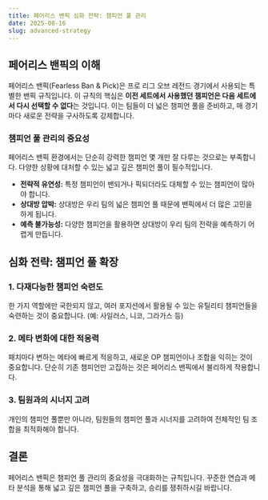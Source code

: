 ```yaml
---
title: 페어리스 밴픽 심화 전략: 챔피언 풀 관리
date: 2025-08-16
slug: advanced-strategy
---
```


## 페어리스 밴픽의 이해

페어리스 밴픽(Fearless Ban & Pick)은 프로 리그 오브 레전드 경기에서 사용되는 특별한 밴픽 규칙입니다. 이 규칙의 핵심은 **이전 세트에서 사용했던 챔피언은 다음 세트에서 다시 선택할 수 없다**는 것입니다. 이는 팀들이 더 넓은 챔피언 풀을 준비하고, 매 경기마다 새로운 전략을 구사하도록 강제합니다.

### 챔피언 풀 관리의 중요성

페어리스 밴픽 환경에서는 단순히 강력한 챔피언 몇 개만 잘 다루는 것으로는 부족합니다. 다양한 상황에 대처할 수 있는 넓고 깊은 챔피언 풀이 필수적입니다.

*   **전략적 유연성:** 특정 챔피언이 밴되거나 픽되더라도 대체할 수 있는 챔피언이 많아야 합니다.
*   **상대방 압박:** 상대방은 우리 팀의 넓은 챔피언 풀 때문에 밴픽에서 더 많은 고민을 하게 됩니다.
*   **예측 불가능성:** 다양한 챔피언을 활용하면 상대방이 우리 팀의 전략을 예측하기 어렵게 만듭니다.

## 심화 전략: 챔피언 풀 확장

### 1. 다재다능한 챔피언 숙련도

한 가지 역할에만 국한되지 않고, 여러 포지션에서 활용될 수 있는 유틸리티 챔피언들을 숙련하는 것이 중요합니다. (예: 사일러스, 니코, 그라가스 등)

### 2. 메타 변화에 대한 적응력

패치마다 변하는 메타에 빠르게 적응하고, 새로운 OP 챔피언이나 조합을 익히는 것이 중요합니다. 단순히 기존 챔피언만 고집하는 것은 페어리스 밴픽에서 불리하게 작용합니다.

### 3. 팀원과의 시너지 고려

개인의 챔피언 풀뿐만 아니라, 팀원들의 챔피언 풀과 시너지를 고려하여 전체적인 팀 조합을 최적화해야 합니다.

## 결론

페어리스 밴픽은 챔피언 풀 관리의 중요성을 극대화하는 규칙입니다. 꾸준한 연습과 메타 분석을 통해 넓고 깊은 챔피언 풀을 구축하고, 승리를 쟁취하시길 바랍니다.
